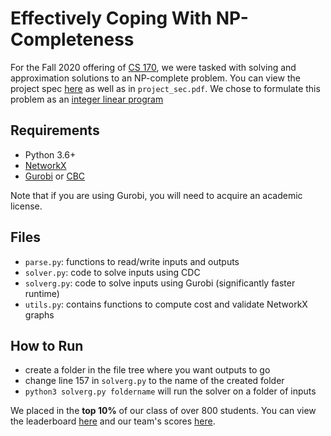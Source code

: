 # Effectively Coping With NP-Completeness

For the Fall 2020 offering of [CS 170](https://cs170.org/), we were tasked with solving and approximation solutions to an NP-complete problem. You can view the  project spec [here](https://i.imgur.com/2wGY68z.png) as well as in `project_sec.pdf`. We chose to formulate this problem as an [integer linear program](https://www.wikiwand.com/en/Integer_programming)

## Requirements
- Python 3.6+
- [NetworkX](https://networkx.github.io/documentation/stable/install.html)
- [Gurobi](https://www.gurobi.com/documentation/quickstart.html) or [CBC](https://projects.coin-or.org/Cbc)

Note that if you are using Gurobi, you will need to acquire an academic license.

## Files
- `parse.py`: functions to read/write inputs and outputs
- `solver.py`: code to solve inputs using CDC
- `solverg.py`: code to solve inputs using Gurobi (significantly faster runtime)
- `utils.py`: contains functions to compute cost and validate NetworkX graphs

## How to Run
- create a folder in the file tree where you want outputs to go
- change line 157 in `solverg.py` to the name of the created folder
- `python3 solverg.py foldername` will run the solver on a folder of inputs

We placed in the **top 10%** of our class of over 800 students. You can view the leaderboard [here](https://berkeley-cs170.github.io/project-leaderboard-fa20/) and our team's scores [here](https://berkeley-cs170.github.io/project-leaderboard-fa20/?team=WHOSE_TOES_ARE_THOSE).

